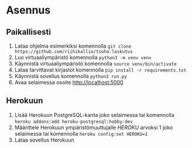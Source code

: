 # Asennus

## Paikallisesti

1. Lataa ohjelma esimerkiksi komennolla `git clone https://github.com/riihikallio/tsoha-laskutus`
2. Luo virtuaaliympäristö komennolla `python3 -m venv venv`
3. Käynnistä virtuaaliympäristö komennolla `source venv/bin/activate`
4. Lataa tarvittavat kirjastot komennolla `pip install -r requirements.txt`
5. Käynnistä sovellus komennolla `python3 run.py`
6. Avaa selaimessa osoite <http://localhost:5000>

## Herokuun

1. Lisää Herokuun PostgreSQL-kanta joko selaimessa tai komennolla `heroku addons:add heroku-postgresql:hobby-dev`
2. Määrittele Herokuun ympäristömuuttujalle *HEROKU* arvoksi 1 joko selaimessa tai komennolla `heroku config:set HEROKU=1`
3. Lataa sovellus Herokuun
